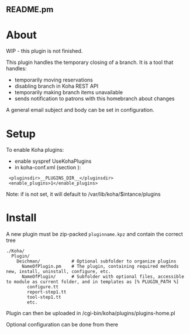 ## README.pm

# About

WIP - this plugin is not finished.

This plugin handles the temporary closing of a branch.
It is a tool that handles:
- temporarily moving reservations
- disabling branch in Koha REST API
- temporarily making branch items unavailable
- sends notification to patrons with this homebranch about changes

A general email subject and body can be set in configuration.

# Setup

To enable Koha plugins:

* enable syspref UseKohaPlugins
* in koha-conf.xml (section <config>):

```
 <pluginsdir>__PLUGINS_DIR__</pluginsdir>
 <enable_plugins>1</enable_plugins>
```

Note: if <plugindir> is not set, it will default to /var/lib/koha/$intance/plugins

# Install

A new plugin must be zip-packed `pluginname.kpz` and contain the correct tree

```
./Koha/
  Plugin/
    Deichman/            # Optional subfolder to organize plugins
      NameOfPlugin.pm    # The plugin, containing required methods new, install, uninstall, configure, etc.
      NameOfPlugin/      # Subfolder with optional files, accessible to module as current folder, and in templates as [% PLUGIN_PATH %]
        configure.tt
        report-step1.tt
        tool-step1.tt
        etc.
```

Plugin can then be uploaded in /cgi-bin/koha/plugins/plugins-home.pl

Optional configuration can be done from there